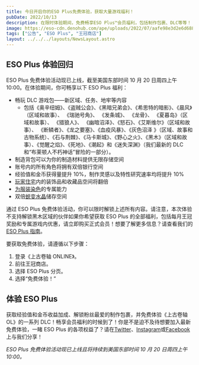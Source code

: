 ```yaml
---
title: 今日开启你的ESO Plus免费体验，获取大量游戏福利！
pubDate: 2022/10/13
description: 在限时体验期间，免费畅享ESO Plus™会员福利，包括制作包裹、DLC等等！
image: https://eso-cdn.denohub.com/ape/uploads/2022/07/aafe98e3d2e6d688422e6becdef8fa88.jpg
tags: ["公告", "ESO Plus", "王冠商店"]
layout: ../../../layouts/NewsLayout.astro
---
```


## ESO Plus 体验回归

ESO Plus 免费体验活动现已上线，截至美国东部时间 10 月 20 日周四上午 10:00。在体验期间，你可畅享以下 ESO Plus 福利：

- 畅玩 DLC 游戏包——新区域、任务、地牢等内容
  - 包括《奥辛纽姆》、《盗贼公会》、《黑暗兄弟会》、《希思特的暗影》、《晨风》（区域和故事）、 《瑞驰号角》、
    《发条城》、 《龙骨》、 《夏暮岛》（区域和故事）、 《猎狼人》、 《幽暗沼泽》、《怒石》、《艾斯维尔》（区域和故事）、
    《断鳞者》、《龙之要塞》、《血疫风暴》、《灰色沼泽
    》（区域、故事和古物系统）、《石与荆棘》、《马卡斯城》、《野心之火》、《黑木》（区域和故事）、《觉醒之焰》、《死地》、《潮起》和《迷失深渊》（我们最新的
    DLC 和“布莱顿人不朽神话”冒险的一部分）。
- 制造背包可以为你的制造材料提供无限存储空间
- 账号内的所有角色将拥有双倍银行空间
- 经验值和金币获得量提升 10%，制作灵感以及特性研究速率均将提升 10%
- [玩家住宅](/news/post/25983)内的装饰品和收藏品空间将翻倍
- [为服装染色](/news/post/25735)的专属能力
- 双倍[蜕变水晶](/news/post/26221)储存空间

通过 ESO Plus 免费体验活动，你可以限时解锁上述所有内容。请注意，本次体验不支持解锁黑木区域的伙伴如果你希望获取 ESO Plus
的全部福利，包括每月王冠奖励和专属游戏内优惠，请立即购买正式会员！想要了解更多信息？请查看我们的[ESO Plus 指南](https://www.elderscrollsonline.com/CN/guides/esoplusguide)。

要获取免费体验，请遵循以下步骤：

1. 登录《上古卷轴 ONLINE》。
2. 前往王冠商店。
3. 选择 ESO Plus 分页。
4. 选择“免费体验！”

## 体验 ESO Plus

获取经验值和金币收益加成、解锁粉丝最爱的制作包裹，并免费体验《上古卷轴 OL》的一系列
DLC！畅享会员福利的时候到了！你是不是迫不及待想要加入最新免费体验，一睹 ESO Plus
的各项权益了？请在[Twitter](https://twitter.com/TESOnline)、[Instagram](https://www.instagram.com/elderscrollsonline/)或[Facebook](https://www.facebook.com/ElderScrollsOnline)上与我们分享！

_ESO Plus 免费体验活动现已上线且将持续到美国东部时间 10 月 20 日周四上午 10:00。_
